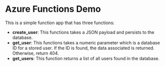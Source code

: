 # Azure Functions Demo

This is a simple function app that has three functions:

- **create_user**: This functions takes a JSON payload and persists to the database.
- **get_user**: This functions takes a numeric parameter which is a database ID for a stored user. If the ID is found, the data associated is returned. Otherwise, return 404.
- **get_users**: This function returns a list of all users found in the database.